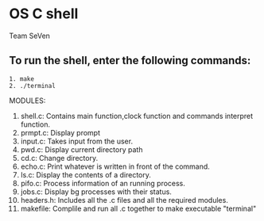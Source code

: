 # OS C shell

Team SeVen

## To run the shell, enter the following commands:
	1. make
	2. ./terminal

MODULES:
1. shell.c: Contains main function,clock function and commands interpret function.
2. prmpt.c: Display prompt
3. input.c: Takes input from the user.
4. pwd.c: Display current directory path
5. cd.c: Change directory.
6. echo.c: Print whatever is written in front of the command.
7. ls.c: Display the contents of a directory.
8. pifo.c: Process information of an running process.
9. jobs.c: Display bg processes with their status.
10. headers.h: Includes all the .c files and all the required modules.
11. makefile: Complile and run all .c together to make executable "terminal"

